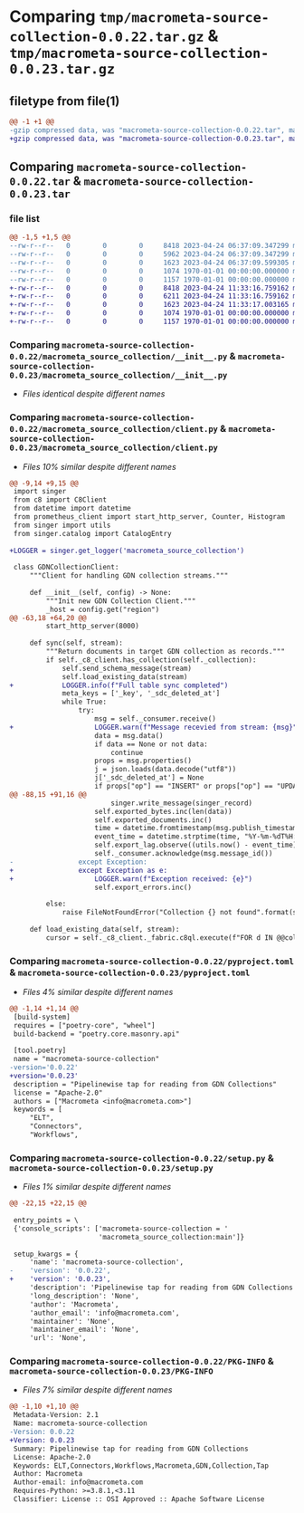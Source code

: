 # Comparing `tmp/macrometa-source-collection-0.0.22.tar.gz` & `tmp/macrometa-source-collection-0.0.23.tar.gz`

## filetype from file(1)

```diff
@@ -1 +1 @@
-gzip compressed data, was "macrometa-source-collection-0.0.22.tar", max compression
+gzip compressed data, was "macrometa-source-collection-0.0.23.tar", max compression
```

## Comparing `macrometa-source-collection-0.0.22.tar` & `macrometa-source-collection-0.0.23.tar`

### file list

```diff
@@ -1,5 +1,5 @@
--rw-r--r--   0        0        0     8418 2023-04-24 06:37:09.347299 macrometa-source-collection-0.0.22/macrometa_source_collection/__init__.py
--rw-r--r--   0        0        0     5962 2023-04-24 06:37:09.347299 macrometa-source-collection-0.0.22/macrometa_source_collection/client.py
--rw-r--r--   0        0        0     1623 2023-04-24 06:37:09.599305 macrometa-source-collection-0.0.22/pyproject.toml
--rw-r--r--   0        0        0     1074 1970-01-01 00:00:00.000000 macrometa-source-collection-0.0.22/setup.py
--rw-r--r--   0        0        0     1157 1970-01-01 00:00:00.000000 macrometa-source-collection-0.0.22/PKG-INFO
+-rw-r--r--   0        0        0     8418 2023-04-24 11:33:16.759162 macrometa-source-collection-0.0.23/macrometa_source_collection/__init__.py
+-rw-r--r--   0        0        0     6211 2023-04-24 11:33:16.759162 macrometa-source-collection-0.0.23/macrometa_source_collection/client.py
+-rw-r--r--   0        0        0     1623 2023-04-24 11:33:17.003165 macrometa-source-collection-0.0.23/pyproject.toml
+-rw-r--r--   0        0        0     1074 1970-01-01 00:00:00.000000 macrometa-source-collection-0.0.23/setup.py
+-rw-r--r--   0        0        0     1157 1970-01-01 00:00:00.000000 macrometa-source-collection-0.0.23/PKG-INFO
```

### Comparing `macrometa-source-collection-0.0.22/macrometa_source_collection/__init__.py` & `macrometa-source-collection-0.0.23/macrometa_source_collection/__init__.py`

 * *Files identical despite different names*

### Comparing `macrometa-source-collection-0.0.22/macrometa_source_collection/client.py` & `macrometa-source-collection-0.0.23/macrometa_source_collection/client.py`

 * *Files 10% similar despite different names*

```diff
@@ -9,14 +9,15 @@
 import singer
 from c8 import C8Client
 from datetime import datetime
 from prometheus_client import start_http_server, Counter, Histogram
 from singer import utils
 from singer.catalog import CatalogEntry
 
+LOGGER = singer.get_logger('macrometa_source_collection')
 
 class GDNCollectionClient:
     """Client for handling GDN collection streams."""
 
     def __init__(self, config) -> None:
         """Init new GDN Collection Client."""
         _host = config.get("region")
@@ -63,18 +64,20 @@
         start_http_server(8000)
 
     def sync(self, stream):
         """Return documents in target GDN collection as records."""
         if self._c8_client.has_collection(self._collection):
             self.send_schema_message(stream)
             self.load_existing_data(stream)
+            LOGGER.info(f"Full table sync completed")
             meta_keys = ['_key', '_sdc_deleted_at']
             while True:
                 try: 
                     msg = self._consumer.receive()
+                    LOGGER.warn(f"Message recevied from stream: {msg}")
                     data = msg.data()
                     if data == None or not data:
                         continue
                     props = msg.properties()
                     j = json.loads(data.decode("utf8"))
                     j['_sdc_deleted_at'] = None
                     if props["op"] == "INSERT" or props["op"] == "UPDATE":
@@ -88,15 +91,16 @@
                         singer.write_message(singer_record)
                     self.exported_bytes.inc(len(data))
                     self.exported_documents.inc()
                     time = datetime.fromtimestamp(msg.publish_timestamp()/1000)
                     event_time = datetime.strptime(time, "%Y-%m-%dT%H:%M:%S.%fZ")
                     self.export_lag.observe((utils.now() - event_time).total_seconds())
                     self._consumer.acknowledge(msg.message_id())
-                except Exception:
+                except Exception as e:
+                    LOGGER.warn(f"Exception received: {e}")
                     self.export_errors.inc()
         
         else:
             raise FileNotFoundError("Collection {} not found".format(self._collection))
 
     def load_existing_data(self, stream):
         cursor = self._c8_client._fabric.c8ql.execute(f"FOR d IN @@collection RETURN d",
```

### Comparing `macrometa-source-collection-0.0.22/pyproject.toml` & `macrometa-source-collection-0.0.23/pyproject.toml`

 * *Files 4% similar despite different names*

```diff
@@ -1,14 +1,14 @@
 [build-system]
 requires = ["poetry-core", "wheel"]
 build-backend = "poetry.core.masonry.api"
 
 [tool.poetry]
 name = "macrometa-source-collection"
-version='0.0.22'
+version='0.0.23'
 description = "Pipelinewise tap for reading from GDN Collections"
 license = "Apache-2.0"
 authors = ["Macrometa <info@macrometa.com>"]
 keywords = [
     "ELT",
     "Connectors",
     "Workflows",
```

### Comparing `macrometa-source-collection-0.0.22/setup.py` & `macrometa-source-collection-0.0.23/setup.py`

 * *Files 1% similar despite different names*

```diff
@@ -22,15 +22,15 @@
 
 entry_points = \
 {'console_scripts': ['macrometa-source-collection = '
                      'macrometa_source_collection:main']}
 
 setup_kwargs = {
     'name': 'macrometa-source-collection',
-    'version': '0.0.22',
+    'version': '0.0.23',
     'description': 'Pipelinewise tap for reading from GDN Collections',
     'long_description': 'None',
     'author': 'Macrometa',
     'author_email': 'info@macrometa.com',
     'maintainer': 'None',
     'maintainer_email': 'None',
     'url': 'None',
```

### Comparing `macrometa-source-collection-0.0.22/PKG-INFO` & `macrometa-source-collection-0.0.23/PKG-INFO`

 * *Files 7% similar despite different names*

```diff
@@ -1,10 +1,10 @@
 Metadata-Version: 2.1
 Name: macrometa-source-collection
-Version: 0.0.22
+Version: 0.0.23
 Summary: Pipelinewise tap for reading from GDN Collections
 License: Apache-2.0
 Keywords: ELT,Connectors,Workflows,Macrometa,GDN,Collection,Tap
 Author: Macrometa
 Author-email: info@macrometa.com
 Requires-Python: >=3.8.1,<3.11
 Classifier: License :: OSI Approved :: Apache Software License
```

